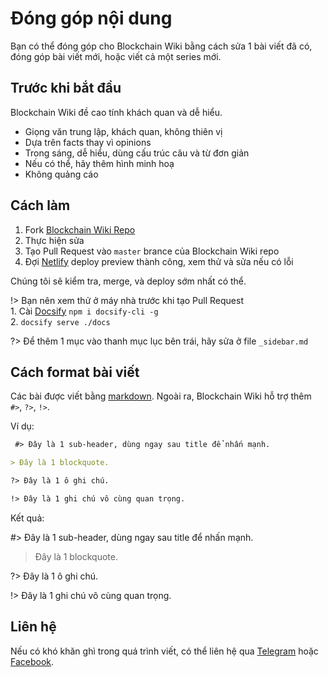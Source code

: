 # Đóng góp nội dung

Bạn có thể đóng góp cho Blockchain Wiki bằng cách sửa 1 bài viết đã có, đóng góp bài viết mới, hoặc viết cả một series mới.

## Trước khi bắt đầu

Blockchain Wiki đề cao tính khách quan và dễ hiểu.

- Giọng văn trung lập, khách quan, không thiên vị
- Dựa trên facts thay vì opinions
- Trong sáng, dễ hiểu, dùng cấu trúc câu và từ đơn giản
- Nếu có thể, hãy thêm hình minh hoạ
- Không quảng cáo

## Cách làm

1. Fork [Blockchain Wiki Repo](https://github.com/TradaTech/wiki)
2. Thực hiện sửa
3. Tạo Pull Request vào `master` brance của Blockchain Wiki repo
4. Đợi [Netlify](https://www.netlify.com) deploy preview thành công, xem thử và sửa nếu có lỗi

Chúng tôi sẽ kiểm tra, merge, và deploy sớm nhất có thể.

!> Bạn nên xem thử ở máy nhà trước khi tạo Pull Request<br>1. Cài [Docsify](https://docsify.js.org/) `npm i docsify-cli -g`<br>2. `docsify serve ./docs`

?> Để thêm 1 mục vào thanh mục lục bên trái, hãy sửa ở file `_sidebar.md`

## Cách format bài viết

Các bài được viết bằng [markdown](https://www.markdownguide.org/cheat-sheet/). Ngoài ra, Blockchain Wiki hỗ trợ thêm `#>`, `?>`, `!>`.

Ví dụ:

```markdown
 #> Đây là 1 sub-header, dùng ngay sau title để nhấn mạnh.

> Đây là 1 blockquote.

?> Đây là 1 ô ghi chú.

!> Đây là 1 ghi chú vô cùng quan trọng.
```

Kết quả:

#> Đây là 1 sub-header, dùng ngay sau title để nhấn mạnh.

> Đây là 1 blockquote.

?> Đây là 1 ô ghi chú.

!> Đây là 1 ghi chú vô cùng quan trọng.

## Liên hệ

Nếu có khó khăn ghì trong quá trình viết, có thể liên hệ qua [Telegram](https://t.me/tradatech) hoặc [Facebook](https://facebook.com/tradatech).
